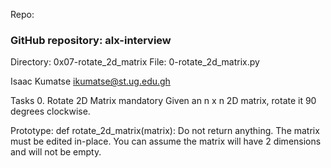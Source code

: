 Repo:

### GitHub repository: alx-interview
Directory: 0x07-rotate_2d_matrix
File: 0-rotate_2d_matrix.py

Isaac Kumatse ikumatse@st.ug.edu.gh

Tasks
0. Rotate 2D Matrix
mandatory
Given an n x n 2D matrix, rotate it 90 degrees clockwise.

Prototype: def rotate_2d_matrix(matrix):
Do not return anything. The matrix must be edited in-place.
You can assume the matrix will have 2 dimensions and will not be empty.